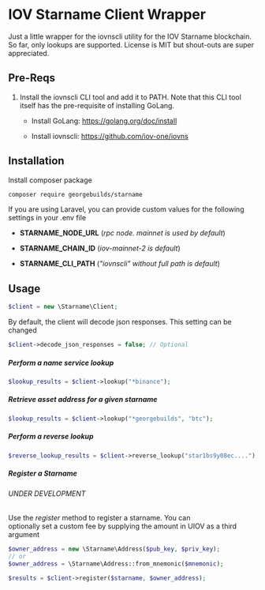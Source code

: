 # IOV Starname Client Wrapper

Just a little wrapper for the iovnscli utility for the 
IOV Starname blockchain. So far, only lookups are supported. License is MIT but
shout-outs are super appreciated.

## Pre-Reqs
1) Install the iovnscli CLI tool and add it to PATH. Note that this CLI tool itself 
has the pre-requisite of installing GoLang.

    - Install GoLang: https://golang.org/doc/install

    - Install iovnscli: https://github.com/iov-one/iovns


## Installation
Install composer package
```bash
composer require georgebuilds/starname
```
If you are using Laravel, you can provide custom values for the following 
settings in your .env file

- **STARNAME_NODE_URL** (*rpc node. mainnet is used by default*)

- **STARNAME_CHAIN_ID** (*iov-mainnet-2 is default*)

- **STARNAME_CLI_PATH** (*"iovnscli" without full path is default*)
    
## Usage
```php
$client = new \Starname\Client;
```
By default, the client will decode json responses. This setting can be changed
```php
$client->decode_json_responses = false; // Optional
```

##### Perform a name service lookup
```php
$lookup_results = $client->lookup("*binance");
```
##### Retrieve asset address for a given starname
```php
$lookup_results = $client->lookup("*georgebuilds", "btc");
```

##### Perform a reverse lookup
```php
$reverse_lookup_results = $client->reverse_lookup("star1bs9y08ec....");
````

##### Register a Starname

###### *UNDER DEVELOPMENT*

Use the *register* method to register a starname. You can  
optionally set a custom fee by supplying 
the amount in UIOV as a third argument
```php
$owner_address = new \Starname\Address($pub_key, $priv_key); 
// or
$owner_address = \Starname\Address::from_mnemonic($mnemonic);
```
```php
$results = $client->register($starname, $owner_address);
```